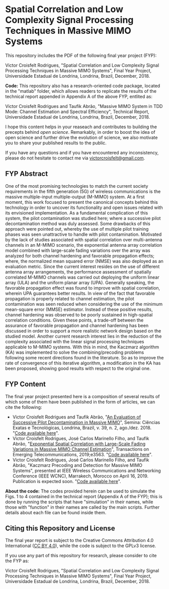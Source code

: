 # Spatial Correlation and Low Complexity Signal Processing Techniques in Massive MIMO Systems

This repository includes the PDF of the following final year project (FYP):

Victor Croisfelt Rodrigues, "Spatial Correlation and Low Complexity Signal Processing Techniques in Massive MIMO Systems", Final Year Project, Universidade Estadual de Londrina, Londrina, Brazil, December, 2018.

**Code:** This repository also has a research-oriented code package, located in the "matlab" folder, which allows readers to replicate the results of the technical report appended in Appendix A of the above FYP, entlited as:

Victor Croisfelt Rodrigues and Taufik Abrão, "Massive MIMO System in TDD Mode: Channel Estimation and Spectral Efficiency", Technical Report, Universidade Estadual de Londrina, Londrina, Brazil, December, 2018.

I hope this content helps in your reaseach and contributes to building the precepts behind *open science*. Remarkably, in order to boost the idea of open science and further drive the evolution of science, we also motivate you to share your published results to the public.

If you have any questions and if you have encountered any inconsistency, please do not hesitate to contact me via victorcroisfelt@gmail.com.

## FYP Abstract
One of the most promising technologies to match the current society requirements in the fifth generation (5G) of wireless communications is the massive multiple-input multiple-output (M-MIMO) system. At a first moment, this work focused to present the canonical concepts behind this technology in order to uncover its functionality and open issues related with its envisioned implementation. As a fundamental complication of this system, the pilot contamination was studied here; where a successive pilot decontamination method was duly assessed. Some drawbacks of this approach were pointed out, whereby the use of multiple pilot training phases was seen unattractive to handle with pilot contamination. Motivated by the lack of studies associated with spatial correlation over multi-antenna channels in an M-MIMO scenario, the exponential antenna array correlation model combined with large-scale fading variations over the array was analyzed for both channel hardening and favorable propagation effects; where, the normalized mean squared error (NMSE) was also deployed as an evaluation metric. Since the current interest resides on the use of different antenna array arrangements, the performance assessment of spatially correlated M-MIMO channels was carried out deploying the uniform linear array (ULA) and the uniform planar array (UPA). Generally speaking, the favorable propagation effect was found to improve with spatial correlation, wherein UPA guarantees better results. In view of the fact that favorable propagation is properly related to channel estimation, the pilot contamination was seen reduced when considering the use of the minimum mean-square error (MMSE) estimator. Instead of these positive results, channel hardening was observed to be poorly sustained in high-spatial correlation conditions. Given these points, a trade-off between the assurance of favorable propagation and channel hardening has been discussed in order to support a more realistic network design based on the studied model. Another current research interest lies in the reduction of the complexity associated with the linear signal processing techniques applicable to M-MIMO systems. With this in mind, the Kaczmarz algorithm (KA) was implemented to solve the combining/precoding problems following some recent directions found in the literature. So as to improve the rate of convergence of this iterative algorithm, a modification in the KA has been proposed, showing good results with respect to the original one.

## FYP Content
The final year project presented here is a composition of several results of which some of them have been published in the form of articles, we can cite the following:

- Victor Croisfelt Rodrigues and Taufik Abrão, "[An Evaluation of Successive Pilot Decontamination in Massive MIMO](http://www.uel.br/revistas/uel/index.php/semexatas/article/view/34450/24955)", Semina: Ciências Exatas e Tecnológicas, Londrina, Brazil, v. 39, n. 2, ago./dez. 2018. "[Code available here](https://github.com/victorcroisfelt/eval-suc-pilot-decon-mmimo)".  
- Victor Croisfelt Rodrigues, José Carlos Marinello Filho, and Taufik Abrão, "[Exponential Spatial Correlation with Large-Scale Fading Variations in Massive MIMO Channel Estimation](https://doi.org/10.1002/ett.3563)", Transactions on Emerging Telecommunications, 2019;e3563. "[Code available here](https://github.com/victorcroisfelt/exp-lsf-spatial-corr-mmimo-chn-est)". 
- Victor Croisfelt Rodrigues, José Carlos Marinello Filho, and Taufik Abrão, "Kaczmarz Precoding and Detection for Massive MIMO Systems", presented at IEEE Wireless Communications and Networking Conference (IEEE WCNC), Marrakech, Morocco on April 16, 2019. Publication is expected soon. "[Code available here](https://github.com/victorcroisfelt/rand-kaczmarz-alg-for-mmimo)".

**About the code:** The codes provided herein can be used to simulate the Figs. 1 to 4 contained in the technical report (Appendix A of the FYP); this is done by running the scripts that have "simulation" in their names, while those with "function" in their names are called by the main scripts. Further details about each file can be found inside them.

## Citing this Repository and License
The final year report is subject to the Creative Commons Attribution 4.0 International ([CC BY 4.0](https://creativecommons.org/licenses/by/4.0/)), while the code is subject to the GPLv3 license. 

If you use any part of this repository for research, please consider to cite the FYP as:

Victor Croisfelt Rodrigues, "Spatial Correlation and Low Complexity Signal Processing Techniques in Massive MIMO Systems", Final Year Project, Universidade Estadual de Londrina, Londrina, Brazil, December, 2018.

